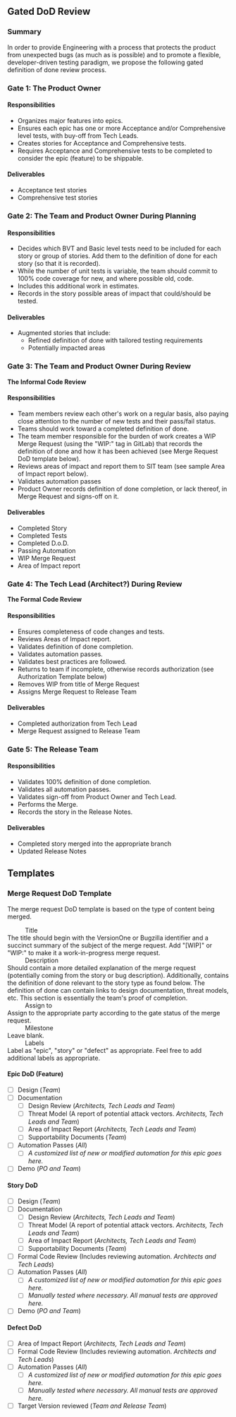 ## Gated DoD Review
### Summary
In order to provide Engineering with a process that protects the product from unexpected bugs (as much as is possible) and to promote a flexible, developer-driven testing paradigm, we propose the following gated definition of done review process.

### Gate 1: The Product Owner
#### Responsibilities
* Organizes major features into epics.
* Ensures each epic has one or more Acceptance and/or Comprehensive level tests, with buy-off from Tech Leads.
* Creates stories for Acceptance and Comprehensive tests.
* Requires Acceptance and Comprehensive tests to be completed to consider the epic (feature) to be shippable.

#### Deliverables
* Acceptance test stories
* Comprehensive test stories

### Gate 2: The Team and Product Owner During Planning
#### Responsibilities
* Decides which BVT and Basic level tests need to be included for each story or group of stories. Add them to the definition of done for each story (so that it is recorded).
* While the number of unit tests is variable, the team should commit to 100% code coverage for new, and where possible old, code.
* Includes this additional work in estimates.
* Records in the story possible areas of impact that could/should be tested.

#### Deliverables
* Augmented stories that include:
  * Refined definition of done with tailored testing requirements
  * Potentially impacted areas

### Gate 3: The Team and Product Owner During Review
**The Informal Code Review**
#### Responsibilities
* Team members review each other's work on a regular basis, also paying close attention to the number of new tests and their pass/fail status.
* Teams should work toward a completed definition of done.
* The team member responsible for the burden of work creates a WIP Merge Request (using the "WIP:" tag in GitLab) that records the definition of done and how it has been achieved (see Merge Request DoD template below).
* Reviews areas of impact and report them to SIT team (see sample Area of Impact report below).
* Validates automation passes
* Product Owner records definition of done completion, or lack thereof, in Merge Request and signs-off on it.

#### Deliverables
* Completed Story
* Completed Tests
* Completed D.o.D.
* Passing Automation
* WIP Merge Request
* Area of Impact report

### Gate 4: The Tech Lead (Architect?) During Review
**The Formal Code Review**
#### Responsibilities
* Ensures completeness of code changes and tests.
* Reviews Areas of Impact report.
* Validates definition of done completion.
* Validates automation passes.
* Validates best practices are followed.
* Returns to team if incomplete, otherwise records authorization (see Authorization Template below)
* Removes WIP from title of Merge Request
* Assigns Merge Request to Release Team

#### Deliverables
* Completed authorization from Tech Lead
* Merge Request assigned to Release Team

### Gate 5: The Release Team
#### Responsibilities
* Validates 100% definition of done completion.
* Validates all automation passes.
* Validates sign-off from Product Owner and Tech Lead.
* Performs the Merge.
* Records the story in the Release Notes.

#### Deliverables
* Completed story merged into the appropriate branch
* Updated Release Notes

## Templates

### Merge Request DoD Template

The merge request DoD template is based on the type of content being merged.

<dl>
  <dd>Title</dd>
  <dt>The title should begin with the VersionOne or Bugzilla identifier and a succinct summary of the subject of the merge request. Add "[WIP]" or "WIP:" to make it a work-in-progress merge request.</dt>
  <dd>Description</dd>
  <dt>Should contain a more detailed explanation of the merge request (potentially coming from the story or bug description).  Additionally, contains the definition of done relevant to the story type as found below.  The definition of done can contain links to design documentation, threat models, etc.  This section is essentially the team's proof of completion.</dt>
  <dd>Assign to</dd>
  <dt>Assign to the appropriate party according to the gate status of the merge request.</dt>
  <dd>Milestone</dd>
  <dt>Leave blank.</dt>
  <dd>Labels</dd>
  <dt>Label as "epic", "story" or "defect" as appropriate.  Feel free to add additional labels as appropriate.</dt>
</dl>

#### Epic DoD (Feature)
- [ ] Design (*Team*)
- [ ] Documentation
  - [ ] Design Review (*Architects, Tech Leads and Team*)
  - [ ] Threat Model (A report of potential attack vectors. *Architects, Tech Leads and Team*)
  - [ ] Area of Impact Report (*Architects, Tech Leads and Team*)
  - [ ] Supportability Documents (*Team*)
- [ ] Automation Passes (*All*)
  - [ ] *A customized list of new or modified automation for this epic goes here.*
- [ ] Demo (*PO and Team*)

#### Story DoD
- [ ] Design (*Team*)
- [ ] Documentation
  - [ ] Design Review (*Architects, Tech Leads and Team*)
  - [ ] Threat Model (A report of potential attack vectors. *Architects, Tech Leads and Team*)
  - [ ] Area of Impact Report (*Architects, Tech Leads and Team*)
  - [ ] Supportability Documents (*Team*)
- [ ] Formal Code Review (Includes reviewing automation. *Architects and Tech Leads*)
- [ ] Automation Passes (*All*)
  - [ ] *A customized list of new or modified automation for this epic goes here.*
  - [ ] *Manually tested where necessary.  All manual tests are approved here.*
- [ ] Demo (*PO and Team*)

#### Defect DoD
- [ ] Area of Impact Report (*Architects, Tech Leads and Team*)
- [ ] Formal Code Review (Includes reviewing automation. *Architects and Tech Leads*)
- [ ] Automation Passes (*All*)
  - [ ] *A customized list of new or modified automation for this epic goes here.*
  - [ ] *Manually tested where necessary.  All manual tests are approved here.*
- [ ] Target Version reviewed (*Team and Release Team*)